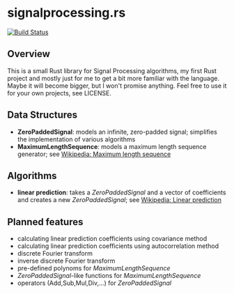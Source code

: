 # signalprocessing.rs

[![Build Status](https://travis-ci.org/rookies/signalprocessing.rs.svg?branch=master)](https://travis-ci.org/rookies/signalprocessing.rs)

## Overview
This is a small Rust library for Signal Processing algorithms, my first Rust project and mostly just for me to get a bit more familiar with the language. Maybe it will become bigger, but I won't promise anything. Feel free to use it for your own projects, see LICENSE.

## Data Structures
* **ZeroPaddedSignal**: models an infinite, zero-padded signal; simplifies the implementation of various algorithms
* **MaximumLengthSequence**: models a maximum length sequence generator; see [Wikipedia: Maximum length sequence](https://en.wikipedia.org/wiki/Maximum_length_sequence)

## Algorithms
* **linear prediction**: takes a *ZeroPaddedSignal* and a vector of coefficients and creates a new *ZeroPaddedSignal*; see [Wikipedia: Linear prediction](https://en.wikipedia.org/wiki/Linear_prediction)

## Planned features
* calculating linear prediction coefficients using covariance method
* calculating linear prediction coefficients using autocorrelation method
* discrete Fourier transform
* inverse discrete Fourier transform
* pre-defined polynoms for *MaximumLengthSequence*
* *ZeroPaddedSignal*-like functions for *MaximumLengthSequence*
* operators (Add,Sub,Mul,Div,...) for *ZeroPaddedSignal*
